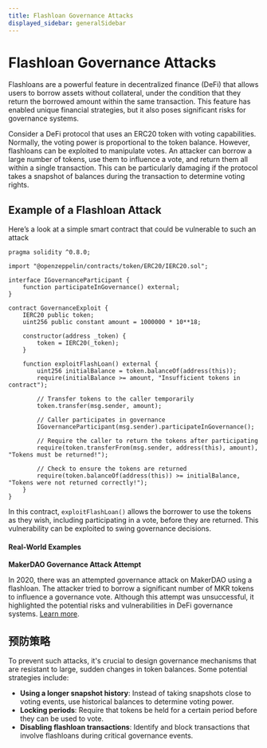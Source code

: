 ```yaml
---
title: Flashloan Governance Attacks
displayed_sidebar: generalSidebar
---
```


# Flashloan Governance Attacks

Flashloans are a powerful feature in decentralized finance (DeFi) that allows users to borrow assets without collateral, under the condition that they return the borrowed amount within the same transaction. This feature has enabled unique financial strategies, but it also poses significant risks for governance systems.

Consider a DeFi protocol that uses an ERC20 token with voting capabilities. Normally, the voting power is proportional to the token balance. However, flashloans can be exploited to manipulate votes. An attacker can borrow a large number of tokens, use them to influence a vote, and return them all within a single transaction. This can be particularly damaging if the protocol takes a snapshot of balances during the transaction to determine voting rights.

## Example of a Flashloan Attack

Here’s a look at a simple smart contract that could be vulnerable to such an attack

```solidity
pragma solidity ^0.8.0;

import "@openzeppelin/contracts/token/ERC20/IERC20.sol";

interface IGovernanceParticipant {
    function participateInGovernance() external;
}

contract GovernanceExploit {
    IERC20 public token;
    uint256 public constant amount = 1000000 * 10**18;

    constructor(address _token) {
        token = IERC20(_token);
    }

    function exploitFlashLoan() external {
        uint256 initialBalance = token.balanceOf(address(this));
        require(initialBalance >= amount, "Insufficient tokens in contract");

        // Transfer tokens to the caller temporarily
        token.transfer(msg.sender, amount);

        // Caller participates in governance
        IGovernanceParticipant(msg.sender).participateInGovernance();

        // Require the caller to return the tokens after participating
        require(token.transferFrom(msg.sender, address(this), amount), "Tokens must be returned!");

        // Check to ensure the tokens are returned
        require(token.balanceOf(address(this)) >= initialBalance, "Tokens were not returned correctly!");
    }
}

```

In this contract, `exploitFlashLoan()` allows the borrower to use the tokens as they wish, including participating in a vote, before they are returned. This vulnerability can be exploited to swing governance decisions.

#### Real-World Examples

**MakerDAO Governance Attack Attempt**

In 2020, there was an attempted governance attack on MakerDAO using a flashloan. The attacker tried to borrow a significant number of MKR tokens to influence a governance vote. Although this attempt was unsuccessful, it highlighted the potential risks and vulnerabilities in DeFi governance systems. [Learn more](https://www.theblock.co/post/82721/makerdao-issues-warning-after-a-flash-loan-is-used-to-pass-a-governance-vote).

## 预防策略

To prevent such attacks, it's crucial to design governance mechanisms that are resistant to large, sudden changes in token balances. Some potential strategies include:

- **Using a longer snapshot history**: Instead of taking snapshots close to voting events, use historical balances to determine voting power.
- **Locking periods**: Require that tokens be held for a certain period before they can be used to vote.
- **Disabling flashloan transactions**: Identify and block transactions that involve flashloans during critical governance events.
